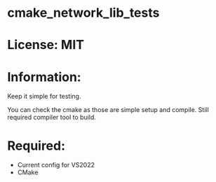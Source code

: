 # cmake_network_lib_tests

# License: MIT

# Information:
  Keep it simple for testing.
  
  You can check the cmake as those are simple setup and compile. Still required compiler tool to build.
  
# Required:
 * Current config for VS2022
 * CMake
 
